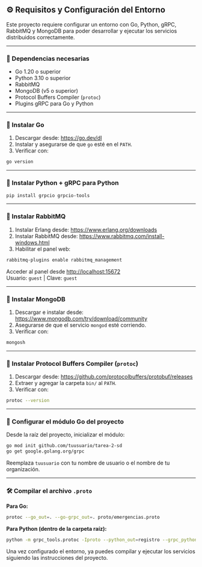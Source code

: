 ## ⚙️ Requisitos y Configuración del Entorno

Este proyecto requiere configurar un entorno con Go, Python, gRPC, RabbitMQ y MongoDB para poder desarrollar y ejecutar los servicios distribuidos correctamente.

---

### 🔧 Dependencias necesarias

- Go 1.20 o superior
- Python 3.10 o superior
- RabbitMQ
- MongoDB (v5 o superior)
- Protocol Buffers Compiler (`protoc`)
- Plugins gRPC para Go y Python

---

### 🐹 Instalar Go

1. Descargar desde: https://go.dev/dl
2. Instalar y asegurarse de que `go` esté en el `PATH`.
3. Verificar con:

```bash
go version
```

---

### 🐍 Instalar Python + gRPC para Python

```bash
pip install grpcio grpcio-tools
```

---

### 🐰 Instalar RabbitMQ

1. Instalar Erlang desde: https://www.erlang.org/downloads  
2. Instalar RabbitMQ desde: https://www.rabbitmq.com/install-windows.html  
3. Habilitar el panel web:

```bash
rabbitmq-plugins enable rabbitmq_management
```

Acceder al panel desde [http://localhost:15672](http://localhost:15672)  
Usuario: `guest` | Clave: `guest`

---

### 🍃 Instalar MongoDB

1. Descargar e instalar desde: https://www.mongodb.com/try/download/community  
2. Asegurarse de que el servicio `mongod` esté corriendo.  
3. Verificar con:

```bash
mongosh
```

---

### 🧩 Instalar Protocol Buffers Compiler (`protoc`)

1. Descargar desde: https://github.com/protocolbuffers/protobuf/releases  
2. Extraer y agregar la carpeta `bin/` al `PATH`.  
3. Verificar con:

```bash
protoc --version
```

---

### 🚀 Configurar el módulo Go del proyecto

Desde la raíz del proyecto, inicializar el módulo:

```bash
go mod init github.com/tuusuario/tarea-2-sd
go get google.golang.org/grpc
```

Reemplaza `tuusuario` con tu nombre de usuario o el nombre de tu organización.

---

### 🛠️ Compilar el archivo `.proto`

**Para Go:**

```bash
protoc --go_out=. --go-grpc_out=. proto/emergencias.proto
```

**Para Python (dentro de la carpeta raíz):**

```bash
python -m grpc_tools.protoc -Iproto --python_out=registro --grpc_python_out=registro proto/emergencias.proto
```

Una vez configurado el entorno, ya puedes compilar y ejecutar los servicios siguiendo las instrucciones del proyecto.
